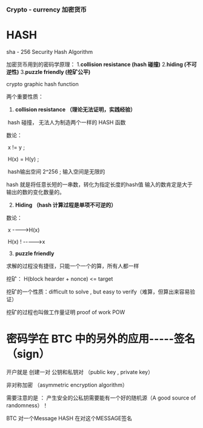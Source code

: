 ### **Crypto - currency 加密货币**

# HASH

sha - 256 Security Hash Algorithm

加密货币用到的密码学原理：
1.**collision resistance (hash 碰撞)**
2.**hiding (不可逆性)**
3.**puzzle friendly (挖矿公平)**

crypto graphic hash function  

两个重要性质：

1. **collision resistance （理论无法证明，实践经验）**

​	hash 碰撞， 无法人为制造两个一样的 HASH 函数

数论：

​	x != y ;

​	H(x) = H(y) ;

​	hash输出空间 2^256 ; 输入空间是无限的
  
  hash 就是将任意长短的一串数，转化为指定长度的hash值    输入的数肯定是大于输出的数的变化数量的。
  

2. **Hiding （hash 计算过程是单项不可逆的）**

数论：

​      x ---->H(x) 

​	    H(x) ! ----->x



3. **puzzle friendly**

求解的过程没有捷径，只能一个一个的算，所有人都一样

挖矿：
H(block hearder + nonce) <= target

挖矿的一个性质：difficult to solve , but easy to verify（难算，但算出来容易验证）

挖矿的过程也叫做工作量证明  proof of work     POW



# 密码学在 BTC 中的另外的应用-----签名（sign）

开户就是  创建一对  公钥和私钥对  （public key , private key）

非对称加密 （asymmetric encryption algorithm）

需要注意的是  ：  产生安全的公私钥需要能有一个好的随机源（A good source of randomness）！





BTC 对一个Message HASH 在对这个MESSAGE签名
